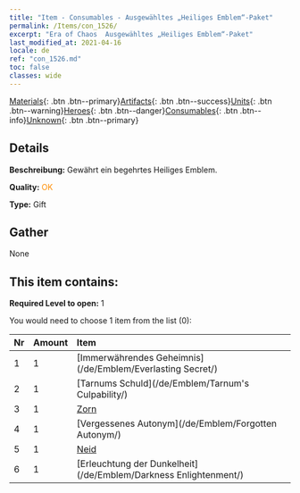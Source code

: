 ```yaml
---
title: "Item - Consumables - Ausgewähltes „Heiliges Emblem“-Paket"
permalink: /Items/con_1526/
excerpt: "Era of Chaos  Ausgewähltes „Heiliges Emblem“-Paket"
last_modified_at: 2021-04-16
locale: de
ref: "con_1526.md"
toc: false
classes: wide
---
```

 [Materials](/de/Items/){: .btn .btn--primary}[Artifacts](/de/Items/Artifacts/){: .btn .btn--success}[Units](/de/Items/Units/){: .btn .btn--warning}[Heroes](/de/Items/Heroes/){: .btn .btn--danger}[Consumables](/de/Items/Consumables/){: .btn .btn--info}[Unknown](/de/Items/Unknown/){: .btn .btn--primary}

## Details
 **Beschreibung:** Gewährt ein begehrtes Heiliges Emblem.

 **Quality:** <span style="color: #FF8C00">OK</span>

 **Type:** Gift

## Gather

  None

## This item contains:

 **Required Level to open:** 1

 You would need to choose 1 item from the list (0):

  | Nr | Amount |     Item    |
  |:---|:-------|:------------|
  | 1 | 1 | [Immerwährendes Geheimnis](/de/Emblem/Everlasting Secret/) |  | 
  | 2 | 1 | [Tarnums Schuld](/de/Emblem/Tarnum's Culpability/) |  | 
  | 3 | 1 | [Zorn](/de/Emblem/Anger/) |  | 
  | 4 | 1 | [Vergessenes Autonym](/de/Emblem/Forgotten Autonym/) |  | 
  | 5 | 1 | [Neid](/de/Emblem/Jealousy/) |  | 
  | 6 | 1 | [Erleuchtung der Dunkelheit](/de/Emblem/Darkness Enlightenment/) |  | 
